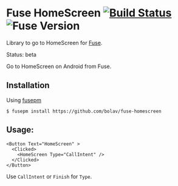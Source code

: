 Fuse HomeScreen [![Build Status](https://travis-ci.org/bolav/fuse-homescreen.svg?branch=master)](https://travis-ci.org/bolav/fuse-homescreen) ![Fuse Version](http://fuse-version.herokuapp.com/?repo=https://github.com/bolav/fuse-homescreen)
===============

Library to go to HomeScreen for [Fuse](https://www.fuseopen.com/).

Status: beta

Go to HomeScreen on Android from Fuse.

## Installation

Using [fusepm](https://github.com/bolav/fusepm)

    $ fusepm install https://github.com/bolav/fuse-homescreen


## Usage:

    <Button Text="HomeScreen" >
      <Clicked>
        <HomeScreen Type="CallIntent" />
      </Clicked>
    </Button>

Use `CallIntent` or `Finish` for `Type`.
